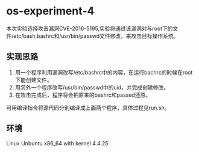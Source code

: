 # os-experiment-4
本次实验选择攻击漏洞CVE-2016-5195,实验将通过该漏洞对与root下的文件/etc/bash.bashrc和/usr/bin/passwd文件修改，来攻击目标操作系统。

## 实现思路
1. 用一个程序利用漏洞改写/etc/bashrc中的内容，在运行bachrc的时候在root下能创建文件。
2. 用另外一个程序改写/usr/bin/passwd中的uid，并完成创建修改。
3. 在攻击完成后，程序将会把原来的bashrc和passed还原。

可用编译指令将源代码分别编译成上面两个程序，具体过程见run.sh。

## 环境
Linux Unbuntu x86_64 with kernel 4.4.25
